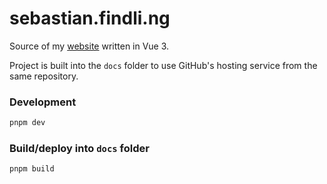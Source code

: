 # sebastian.findli.ng

Source of my [website](https://sebastian.findli.ng) written in Vue 3. 

Project is built into the `docs` folder to use GitHub's hosting service from the same repository.

### Development

```sh
pnpm dev
```

### Build/deploy into `docs` folder

```sh
pnpm build
```
